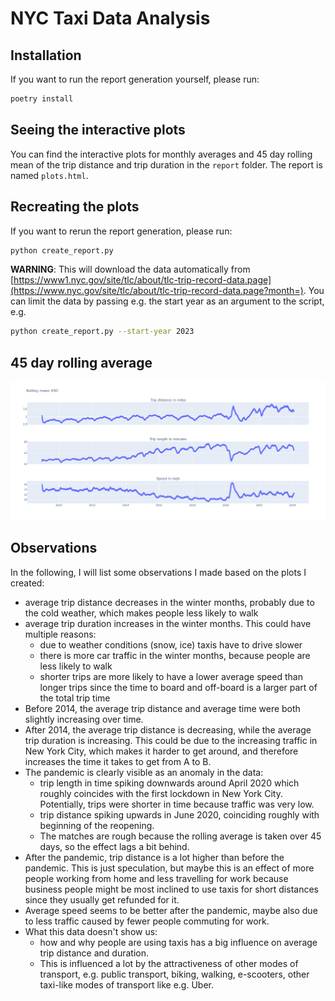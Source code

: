 # NYC Taxi Data Analysis
## Installation
If you want to run the report generation yourself, please run:
```sh
poetry install
```


## Seeing the interactive plots
You can find the interactive plots for monthly averages and 45 day rolling mean of the trip distance and trip duration in the `report` folder. The report is named `plots.html`.


## Recreating the plots
If you want to rerun the report generation, please run:
```sh
python create_report.py
```
**WARNING**: This will download the data automatically from [https://www1.nyc.gov/site/tlc/about/tlc-trip-record-data.page](https://www.nyc.gov/site/tlc/about/tlc-trip-record-data.page?month=).
You can limit the data by passing e.g. the start year as an argument to the script, e.g.
```sh
python create_report.py --start-year 2023
```

## 45 day rolling average
![alt text](https://github.com/sven-warnke/BY-Yellow-Taxis/blob/main/rolling_mean.png?raw=true)

## Observations

In the following, I will list some observations I made based on the plots I created:
* average trip distance decreases in the winter months, probably due to the cold weather, which makes people less likely to walk
* average trip duration increases in the winter months. This could have multiple reasons:
    * due to weather conditions (snow, ice) taxis have to drive slower
    * there is more car traffic in the winter months, because people are less likely to walk
    * shorter trips are more likely to have a lower average speed than longer trips since the time to board and off-board is a larger part of the total trip time
* Before 2014, the average trip distance and average time were both slightly increasing over time. 
* After 2014, the average trip distance is decreasing, while the average trip duration is increasing. This could be due to the increasing traffic in New York City, which makes it harder to get around, and therefore increases the time it takes to get from A to B.
* The pandemic is clearly visible as an anomaly in the data:
  * trip length in time spiking downwards around April 2020 which roughly coincides with the first lockdown in New York City. Potentially, trips were shorter in time because traffic was very low.
  * trip distance spiking upwards in June 2020, coinciding roughly with beginning of the reopening.
  * The matches are rough because the rolling average is taken over 45 days, so the effect lags a bit behind.
* After the pandemic, trip distance is a lot higher than before the pandemic. This is just speculation, but maybe this is an effect of more people working from home and less travelling for work because business people might be most inclined to use taxis for short distances since they usually get refunded for it.
* Average speed seems to be better after the pandemic, maybe also due to less traffic caused by fewer people commuting for work.
* What this data doesn't show us:
  * how and why people are using taxis has a big influence on average trip distance and duration. 
  * This is influenced a lot by the attractiveness of other modes of transport, e.g. public transport, biking, walking, e-scooters, other taxi-like modes of transport like e.g. Uber.